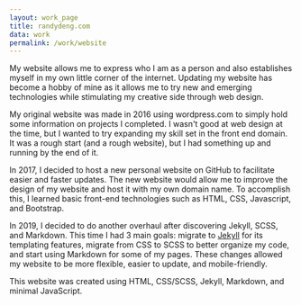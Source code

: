 ```yaml
---
layout: work_page
title: randydeng.com
data: work
permalink: /work/website
---
```


My website allows me to express who I am as a person and also establishes myself in my own little corner of the internet. Updating my website has become a hobby of mine as it allows me to try new and emerging technologies while stimulating my creative side through web design.

My original website was made in 2016 using wordpress.com to simply hold some information on projects I completed. I wasn't good at web design at the time, but I wanted to try expanding my skill set in the front end domain. It was a rough start (and a rough website), but I had something up and running by the end of it.

In 2017, I decided to host a new personal website on GitHub to facilitate easier and faster updates. The new website would allow me to improve the design of my website and host it with my own domain name. To accomplish this, I learned basic front-end technologies such as HTML, CSS, Javascript, and Bootstrap.

In 2019, I decided to do another overhaul after discovering Jekyll, SCSS, and Markdown. This time I had 3 main goals: migrate to [Jekyll](https://jekyllrb.com/) for its templating features, migrate from CSS to SCSS to better organize my code, and start using Markdown for some of my pages. These changes allowed my website to be more flexible, easier to update, and mobile-friendly.

This website was created using HTML, CSS/SCSS, Jekyll, Markdown, and minimal JavaScript.
